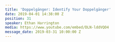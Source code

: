```yaml
---
title: 'Doppelgänger: Identify Your Doppelgänger'
date: 2019-04-01 14:38:00 Z
position: 31
speaker: Ethan Harrington
media: https://www.youtube.com/embed/DLN-lddVQO4
message_date: 2019-03-31 10:00:00 Z
---
```


